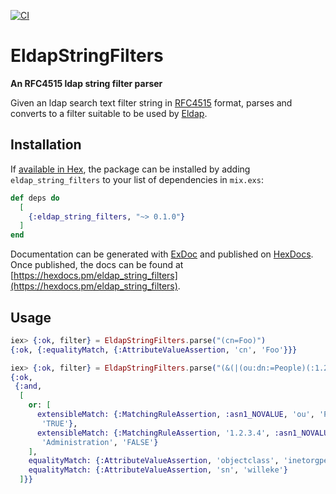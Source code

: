 [![CI](https://github.com/VoiSmart/eldap_string_filters/actions/workflows/ci.yml/badge.svg?branch=develop)](https://github.com/VoiSmart/eldap_string_filters/actions/workflows/ci.yml)

# EldapStringFilters

**An RFC4515 ldap string filter parser**

Given an ldap search text filter string in [RFC4515](https://tools.ietf.org/search/rfc4515) format, parses and converts
to a filter suitable to be used by [Eldap](https://www.erlang.org/doc/man/eldap).

## Installation

If [available in Hex](https://hex.pm/docs/publish), the package can be installed
by adding `eldap_string_filters` to your list of dependencies in `mix.exs`:

```elixir
def deps do
  [
    {:eldap_string_filters, "~> 0.1.0"}
  ]
end
```

Documentation can be generated with [ExDoc](https://github.com/elixir-lang/ex_doc)
and published on [HexDocs](https://hexdocs.pm). Once published, the docs can
be found at [https://hexdocs.pm/eldap_string_filters](https://hexdocs.pm/eldap_string_filters).

## Usage
```elixir
iex> {:ok, filter} = EldapStringFilters.parse("(cn=Foo)")
{:ok, {:equalityMatch, {:AttributeValueAssertion, 'cn', 'Foo'}}}                                                                                                           

iex> {:ok, filter} = EldapStringFilters.parse("(&(|(ou:dn:=People)(:1.2.3.4:=Administration))(objectclass=inetorgperson)(sn=willeke))")
{:ok,
 {:and,
  [
    or: [
      extensibleMatch: {:MatchingRuleAssertion, :asn1_NOVALUE, 'ou', 'People',
       'TRUE'},
      extensibleMatch: {:MatchingRuleAssertion, '1.2.3.4', :asn1_NOVALUE,
       'Administration', 'FALSE'}
    ],
    equalityMatch: {:AttributeValueAssertion, 'objectclass', 'inetorgperson'},
    equalityMatch: {:AttributeValueAssertion, 'sn', 'willeke'}
  ]}}
```